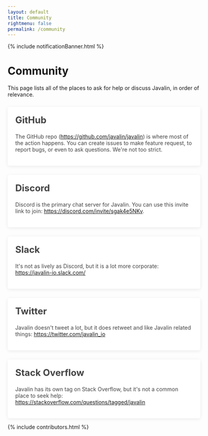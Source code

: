 ```yaml
---
layout: default
title: Community
rightmenu: false
permalink: /community
---
```


{% include notificationBanner.html %}

<h1 class="no-margin-top">Community</h1>

This page lists all of the places to ask for help or discuss Javalin, in order of relevance.

<div class="community-boxes">
  <div class="community-box">
    <h2>GitHub</h2>
    <p>
      The GitHub repo (<a href="https://github.com/javalin/javalin">https://github.com/javalin/javalin</a>)
      is where most of the action happens.
      You can create issues to make feature request, to report bugs, or even to ask questions.
      We're not too strict.
    </p>
  </div>
  <div class="community-box">
    <h2>Discord</h2>
    <p>
      Discord is the primary chat server for Javalin. You can use this invite link to join:
      <a href="https://discord.com/invite/sgak4e5NKv">https://discord.com/invite/sgak4e5NKv</a>.
    </p>
  </div>
  <div class="community-box">
    <h2>Slack</h2>
    <p>
      It's not as lively as Discord, but it is a lot more corporate:
      <a href="https://join.slack.com/t/javalin-io/shared_invite/zt-1hwdevskx-ftMobDhGxhW0I268B7Ub~w">https://javalin-io.slack.com/</a>
    </p>
  </div>
  <div class="community-box">
    <h2>Twitter</h2>
    <p>
      Javalin doesn't tweet a lot, but it does retweet and like Javalin related things:
      <a href="https://twitter.com/javalin_io">https://twitter.com/javalin_io</a>
    </p>
  </div>
  <div class="community-box">
    <h2>Stack Overflow</h2>
    <p>
      Javalin has its own tag on Stack Overflow, but it's not a common place to seek help:
      <a href="https://stackoverflow.com/questions/tagged/javalin">https://stackoverflow.com/questions/tagged/javalin</a>
    </p>
  </div>
</div>

{% include contributors.html %}

<style>
  .community-box {
    position: relative;
    color: #444;
    display: block;
    padding: 20px;
    background: #fff;
    border-radius: 5px;
    box-shadow: 0 2px 10px rgba(0, 0, 0, 0.08);
    margin-top: 24px;
  }

  .community-box h2 {
    font-size: 24px;
    margin-top: 0;
  }
</style>
